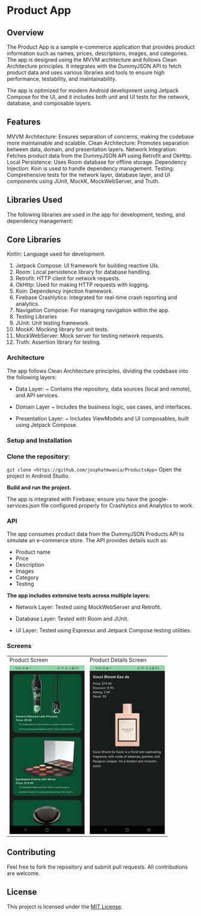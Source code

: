 # Product App
## Overview
The Product App is a sample e-commerce application that provides product information such as names, prices, descriptions, images, and categories. The app is designed using the MVVM architecture and follows Clean Architecture principles. It integrates with the DummyJSON API to fetch product data and uses various libraries and tools to ensure high performance, testability, and maintainability.

The app is optimized for modern Android development using Jetpack Compose for the UI, and it includes both unit and UI tests for the network, database, and composable layers.

## Features
MVVM Architecture: Ensures separation of concerns, making the codebase more maintainable and scalable.
Clean Architecture: Promotes separation between data, domain, and presentation layers.
Network Integration: Fetches product data from the DummyJSON API using Retrofit and OkHttp.
Local Persistence: Uses Room database for offline storage.
Dependency Injection: Koin is used to handle dependency management.
Testing: Comprehensive tests for the network layer, database layer, and UI components using JUnit, MockK, MockWebServer, and Truth.
## Libraries Used
The following libraries are used in the app for development, testing, and dependency management:

## Core Libraries
Kotlin: Language used for development.
1. Jetpack Compose: UI framework for building reactive UIs.
2. Room: Local persistence library for database handling.
3. Retrofit: HTTP client for network requests.
4. OkHttp: Used for making HTTP requests with logging.
5. Koin: Dependency injection framework.
6. Firebase Crashlytics: Integrated for real-time crash reporting and analytics.
7. Navigation Compose: For managing navigation within the app.
8. Testing Libraries
9. JUnit: Unit testing framework.
10. MockK: Mocking library for unit tests.
11. MockWebServer: Mock server for testing network requests.
12. Truth: Assertion library for testing.

### Architecture
The app follows Clean Architecture principles, dividing the codebase into the following layers:

- Data Layer:  ~ Contains the repository, data sources (local and remote), and API services.
* Domain Layer ~ Includes the business logic, use cases, and interfaces.
+ Presentation Layer: ~ Includes ViewModels and UI composables, built using Jetpack Compose.

### Setup and Installation

### Clone the repository:

`git clone <https://github.com/josphatmwania/ProductsApp>`
Open the project in Android Studio.

**Build and run the project.**

The app is integrated with Firebase; ensure you have the google-services.json file configured properly for Crashlytics and Analytics to work.

### API
The app consumes product data from the DummyJSON Products API to simulate an e-commerce store. The API provides details such as:

* Product name
* Price
* Description
* Images
* Category
* Testing

**The app includes extensive tests across multiple layers:**

- Network Layer: Tested using MockWebServer and Retrofit.
* Database Layer: Tested with Room and JUnit.
+ UI Layer: Tested using Espresso and Jetpack Compose testing utilities.

### Screens


 <table>
  <tr>
    <td>Product Screen</td>
    <td>Product Details Screen</td>
  </tr>
  <tr>
    <td><img src="./Screenshots/ProductScreen.jpeg" width=200 height=450></td>
    <td><img src="./Screenshots/ProductDetailsScreen.jpeg" width=200 height=450></td>


  </tr>
</table>

## Contributing
Feel free to fork the repository and submit pull requests. All contributions are welcome.

## License

This project is licensed under the [MIT License](LICENSE).
